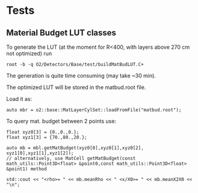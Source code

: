 <!-- doxy
\page refDetectorsBasetest Detectors Base test
/doxy -->

# Tests

## Material Budget LUT classes

To generate the LUT (at the moment for R<400, with layers above 270 cm not optimized) run
```
root -b -q O2/Detectors/Base/test/buildMatBudLUT.C+
```

The generation is quite time consuming (may take ~30 min).

The optimized LUT will be stored in the matbud.root file.

Load it as:
```
auto mbr = o2::base::MatLayerCylSet::loadFromFile("matbud.root");
```

To query mat. budget between 2 points use:
```
float xyz0[3] = {0.,0.,0.};
float xyz1[3] = {70.,80.,20.};

auto mb = mbl.getMatBudget(xyz0[0],xyz0[1],xyz0[2], xyz1[0],xyz1[1],xyz1[2]);
// alternatively, use MatCell getMatBudget(const math_utils::Point3D<float> &point0,const math_utils::Point3D<float> &point1) method

std::cout << "<rho>= " << mb.meanRho << " <x/X0>= " << mb.meanX2X0 << "\n";
```
